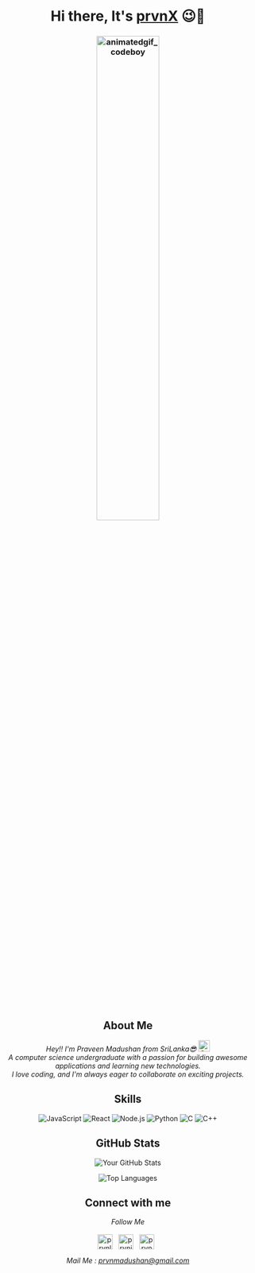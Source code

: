 
<h1 align="center">Hi there, It's <a href="https://github.com/prvnX">prvnX</a> 😉👋</h1>
<h3 align="center">
<img width="50%" src="https:[//https://www.google.com/url?sa=i&url=http%3A%2F%2Fwww.wouterbongaerts.com%2Fgif&psig=AOvVaw0Y6Sv1GfRqmAtELJ_mxem7&ust=1726109815548000&source=images&cd=vfe&opi=89978449&ved=0CBMQjRxqFwoTCMDByqTyuYgDFQAAAAAdAAAAABAi" alt="animatedgif_codeboy">
</h3>
<!-- About Me -->
  <h2 align="center">About Me</h2>
<p align="center"> <em> Hey!! I'm Praveen Madushan from SriLanka😎 <img src="https://images.emojiterra.com/google/noto-emoji/unicode-15.1/color/svg/1f1f1-1f1f0.svg" alt="Google (Noto Color Emoji - Unicode 15.1)" width="23" height="23"><br>A computer science undergraduate with a passion for building awesome applications and learning new technologies.<br>I love coding, and I'm always eager to collaborate on exciting projects.</em></p>

<!-- Skills Section -->
<h2 align="center">Skills</h2>
<p align="center">
  <img src="https://img.shields.io/badge/JavaScript-ES6+-yellow?style=for-the-badge&logo=javascript&logoColor=white" alt="JavaScript">
  <img src="https://img.shields.io/badge/React-JS-blue?style=for-the-badge&logo=react&logoColor=white" alt="React">
  <img src="https://img.shields.io/badge/Node.js-green?style=for-the-badge&logo=node.js&logoColor=white" alt="Node.js">
  <img src="https://img.shields.io/badge/Python-blue?style=for-the-badge&logo=python&logoColor=yellow" alt="Python">
  <img src="https://img.shields.io/badge/C-blue?style=for-the-badge&logo=C&logoColor=white" alt="C">
    <img src="https://img.shields.io/badge/C++-blue?style=for-the-badge&logo=Cplusplus&logoColor=white" alt="C++">
</p>

<h2 align="center">GitHub Stats</h2>
<p align="center">
  <img align="center" src="https://github-readme-stats.vercel.app/api?username=prvnX&show_icons=true&theme=radical" alt="Your GitHub Stats" />
</p>
<p align="center">
  <img align="center" src="https://github-readme-stats.vercel.app/api/top-langs/?username=prvnX&layout=compact&theme=radical" alt="Top Languages" />
</p>

<!-- Contact -->
<h2 align="center">Connect with me</h2>
<p align="center"><em>Follow Me</em> <br><br>
  <a href="https://linkedin.com/in/praveen-kahatapitiya-560708171" target="_blank	"><img align="center" src="https://cdn.jsdelivr.net/npm/simple-icons@3.0.1/icons/linkedin.svg" alt="prvnlinkedin" height="30" width="30" /></a> &nbsp
  <a href="https://instagram.com/prvn_madu/" target="_blank"><img align="center" src="https://cdn.jsdelivr.net/npm/simple-icons@3.0.1/icons/instagram.svg" alt="prvninsta" height="30" width="30" /></a> &nbsp
  <a href="https://facebook.com/praveenmadushan.kahatapitiya" target="_blank	"><img align="center" src="https://cdn.jsdelivr.net/npm/simple-icons@3.0.1/icons/facebook.svg" alt="prvnfb" height="30" width="30" /></a> &nbsp

<p align="center">
  <em>Mail Me : <a href="mailto:prvnmadushan@gmail.com">prvnmadushan@gmail.com</a></em>
</p>
